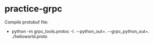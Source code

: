 # practice-grpc


Compile protobuf file:
- python -m grpc_tools.protoc -I. --python_out=. --grpc_python_out=. ./helloworld.proto